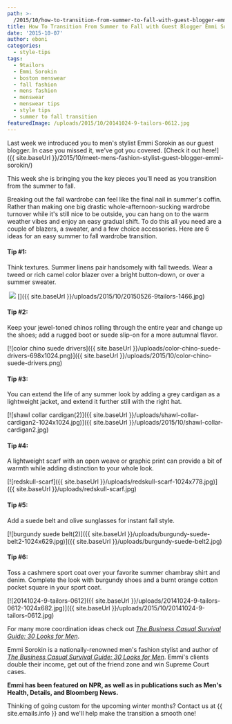 ```yaml
---
path: >-
  /2015/10/how-to-transition-from-summer-to-fall-with-guest-blogger-emmi-sorokin/
title: How To Transition From Summer to Fall with Guest Blogger Emmi Sorokin
date: '2015-10-07'
author: eboni
categories:
  - style-tips
tags:
  - 9tailors
  - Emmi Sorokin
  - boston menswear
  - fall fashion
  - mens fashion
  - menswear
  - menswear tips
  - style tips
  - summer to fall transition
featuredImage: /uploads/2015/10/20141024-9-tailors-0612.jpg
---
```

Last week we introduced you to men's stylist Emmi Sorokin as our guest blogger. In case you missed it, we've got you covered. [Check it out here!]({{ site.baseUrl }}/2015/10/meet-mens-fashion-stylist-guest-blogger-emmi-sorokin/)

This week she is bringing you the key pieces you'll need as you transition from the summer to fall.

Breaking out the fall wardrobe can feel like the final nail in summer's coffin. Rather than making one big drastic whole-afternoon-sucking wardrobe turnover while it's still nice to be outside, you can hang on to the warm weather vibes and enjoy an easy gradual shift. To do this all you need are a couple of blazers, a sweater, and a few choice accessories. Here are 6 ideas for an easy summer to fall wardrobe transition. 

#### **Tip #1:**

Think textures. Summer linens pair handsomely with fall tweeds. Wear a tweed or rich camel color blazer over a bright button-down, or over a summer sweater.

 ![](https://s-media-cache-ak0.pinimg.com/736x/58/39/25/5839252965071656927ff351aa94d987.jpg) []({{ site.baseUrl }}/uploads/2015/10/20150526-9tailors-1466.jpg) 

#### **Tip #2:**

Keep your jewel-toned chinos rolling through the entire year and change up the shoes; add a rugged boot or suede slip-on for a more autumnal flavor.

[![color chino suede drivers]({{ site.baseUrl }}/uploads/color-chino-suede-drivers-698x1024.png)]({{ site.baseUrl }}/uploads/2015/10/color-chino-suede-drivers.png)

#### **Tip #3:**

You can extend the life of any summer look by adding a grey cardigan as a lightweight jacket, and extend it further still with the right hat.

[![shawl collar cardigan(2)]({{ site.baseUrl }}/uploads/shawl-collar-cardigan2-1024x1024.jpg)]({{ site.baseUrl }}/uploads/2015/10/shawl-collar-cardigan2.jpg)

#### **Tip #4:**

A lightweight scarf with an open weave or graphic print can provide a bit of warmth while adding distinction to your whole look.

[![redskull-scarf]({{ site.baseUrl }}/uploads/redskull-scarf-1024x778.jpg)]({{ site.baseUrl }}/uploads/redskull-scarf.jpg)

#### **Tip #5:**

Add a suede belt and olive sunglasses for instant fall style.

[![burgundy suede belt(2)]({{ site.baseUrl }}/uploads/burgundy-suede-belt2-1024x629.jpg)]({{ site.baseUrl }}/uploads/burgundy-suede-belt2.jpg)

#### **Tip #6:**

Toss a cashmere sport coat over your favorite summer chambray shirt and denim. Complete the look with burgundy shoes and a burnt orange cotton pocket square in your sport coat.

[![20141024-9-tailors-0612]({{ site.baseUrl }}/uploads/20141024-9-tailors-0612-1024x682.jpg)]({{ site.baseUrl }}/uploads/2015/10/20141024-9-tailors-0612.jpg)

For many more coordination ideas check out [_The Business Casual Survival Guide: 30 Looks for Men_](http://www.amazon.com/The-Business-Casual-Survival-Guide/dp/0615925138/).

Emmi Sorokin is a nationally-renowned men's fashion stylist and author of [_The Business Casual Survival Guide: 30 Looks for Men_](http://www.amazon.com/The-Business-Casual-Survival-Guide/dp/0615925138/). Emmi's clients double their income, get out of the friend zone and win Supreme Court cases.

**Emmi has been featured on NPR, as well as in publications such as Men's Health, Details, and Bloomberg News.**

Thinking of going custom for the upcoming winter months? Contact us at {{ site.emails.info }} and we'll help make the transition a smooth one!